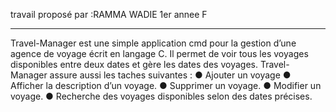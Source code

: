 travail proposé par :RAMMA WADIE 1er annee F

--------------------------------------------------------------------------------------------
Travel-Manager est une simple application cmd pour la gestion d’une agence de voyage écrit en
langage C. Il permet de voir tous les voyages disponibles entre deux dates et gère les dates des
voyages.
Travel-Manager assure aussi les taches suivantes :
● Ajouter un voyage
● Afficher la description d’un voyage.
● Supprimer un voyage.
● Modifier un voyage.
● Recherche des voyages disponibles selon des dates précises.
